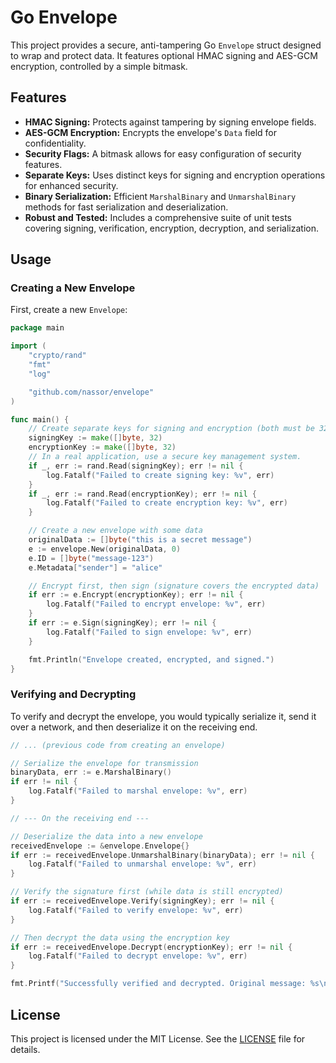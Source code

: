 # Go Envelope

This project provides a secure, anti-tampering Go `Envelope` struct designed to wrap and protect data. It features optional HMAC signing and AES-GCM encryption, controlled by a simple bitmask.

## Features

* **HMAC Signing:** Protects against tampering by signing envelope fields.
* **AES-GCM Encryption:** Encrypts the envelope's `Data` field for confidentiality.
* **Security Flags:** A bitmask allows for easy configuration of security features.
* **Separate Keys:** Uses distinct keys for signing and encryption operations for enhanced security.
* **Binary Serialization:** Efficient `MarshalBinary` and `UnmarshalBinary` methods for fast serialization and deserialization.
* **Robust and Tested:** Includes a comprehensive suite of unit tests covering signing, verification, encryption, decryption, and serialization.

## Usage

### Creating a New Envelope

First, create a new `Envelope`:

```go
package main

import (
    "crypto/rand"
    "fmt"
    "log"

    "github.com/nassor/envelope"
)

func main() {
    // Create separate keys for signing and encryption (both must be 32 bytes)
    signingKey := make([]byte, 32)
    encryptionKey := make([]byte, 32)
    // In a real application, use a secure key management system.
    if _, err := rand.Read(signingKey); err != nil {
        log.Fatalf("Failed to create signing key: %v", err)
    }
    if _, err := rand.Read(encryptionKey); err != nil {
        log.Fatalf("Failed to create encryption key: %v", err)
    }

    // Create a new envelope with some data
    originalData := []byte("this is a secret message")
    e := envelope.New(originalData, 0)
    e.ID = []byte("message-123")
    e.Metadata["sender"] = "alice"

    // Encrypt first, then sign (signature covers the encrypted data)
    if err := e.Encrypt(encryptionKey); err != nil {
        log.Fatalf("Failed to encrypt envelope: %v", err)
    }
    if err := e.Sign(signingKey); err != nil {
        log.Fatalf("Failed to sign envelope: %v", err)
    }

    fmt.Println("Envelope created, encrypted, and signed.")
}
```

### Verifying and Decrypting

To verify and decrypt the envelope, you would typically serialize it, send it over a network, and then deserialize it on the receiving end.

```go
// ... (previous code from creating an envelope)

// Serialize the envelope for transmission
binaryData, err := e.MarshalBinary()
if err != nil {
    log.Fatalf("Failed to marshal envelope: %v", err)
}

// --- On the receiving end ---

// Deserialize the data into a new envelope
receivedEnvelope := &envelope.Envelope{}
if err := receivedEnvelope.UnmarshalBinary(binaryData); err != nil {
    log.Fatalf("Failed to unmarshal envelope: %v", err)
}

// Verify the signature first (while data is still encrypted)
if err := receivedEnvelope.Verify(signingKey); err != nil {
    log.Fatalf("Failed to verify envelope: %v", err)
}

// Then decrypt the data using the encryption key
if err := receivedEnvelope.Decrypt(encryptionKey); err != nil {
    log.Fatalf("Failed to decrypt envelope: %v", err)
}

fmt.Printf("Successfully verified and decrypted. Original message: %s\n", receivedEnvelope.Data)
```

## License

This project is licensed under the MIT License. See the [LICENSE](LICENSE) file for details.
